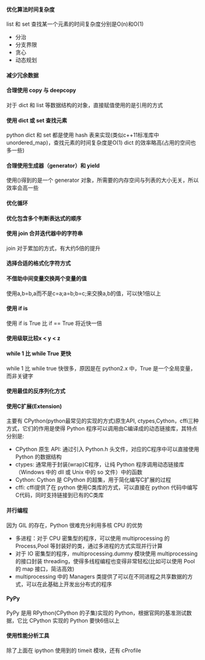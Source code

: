 #### 优化算法时间复杂度
list 和 set 查找某一个元素的时间复杂度分别是O(n)和O(1)
- 分治
- 分支界限
- 贪心
- 动态规划
#### 减少冗余数据
#### 合理使用 copy 与 deepcopy
对于 dict 和 list 等数据结构的对象，直接赋值使用的是引用的方式
#### 使用 dict 或 set 查找元素
python dict 和 set 都是使用 hash 表来实现(类似c++11标准库中unordered_map)，查找元素的时间复杂度是O(1)
dict 的效率略高(占用的空间也多一些)
#### 合理使用生成器（generator）和 yield
使用()得到的是一个 generator 对象，所需要的内存空间与列表的大小无关，所以效率会高一些
#### 优化循环
#### 优化包含多个判断表达式的顺序
#### 使用 join 合并迭代器中的字符串
join 对于累加的方式，有大约5倍的提升
#### 选择合适的格式化字符方式
#### 不借助中间变量交换两个变量的值
使用a,b=b,a而不是c=a;a=b;b=c;来交换a,b的值，可以快1倍以上

#### 使用 if is
使用 if is True 比 if == True 将近快一倍
#### 使用级联比较x < y < z

#### while 1 比 while True 更快
while 1 比 while true 快很多，原因是在 python2.x 中，True 是一个全局变量，而非关键字
#### 使用最佳的反序列化方式
#### 使用C扩展(Extension)
主要有 CPython(python最常见的实现的方式)原生API, ctypes,Cython，cffi三种方式，它们的作用是使得 Python 程序可以调用由C编译成的动态链接库，其特点分别是:
- CPython 原生 API: 通过引入 Python.h 头文件，对应的C程序中可以直接使用Python 的数据结构
- ctypes: 通常用于封装(wrap)C程序，让纯 Python 程序调用动态链接库（Windows 中的 dll 或 Unix 中的 so 文件）中的函数
- Cython: Cython 是 CPython 的超集，用于简化编写C扩展的过程
- cffi: cffi提供了在 python 使用C类库的方式，可以直接在 python 代码中编写C代码，同时支持链接到已有的C类库
#### 并行编程
因为 GIL 的存在，Python 很难充分利用多核 CPU 的优势
- 多进程：对于 CPU 密集型的程序，可以使用 multiprocessing 的 Process,Pool 等封装好的类，通过多进程的方式实现并行计算
- 对于 IO 密集型的程序，multiprocessing.dummy 模块使用 multiprocessing 的接口封装 threading，使得多线程编程也变得非常轻松(比如可以使用 Pool 的 map 接口，简洁高效)
- multiprocessing 中的 Managers 类提供了可以在不同进程之共享数据的方式，可以在此基础上开发出分布式的程序
#### PyPy
PyPy 是用 RPython(CPython 的子集)实现的 Python，根据官网的基准测试数据，它比 CPython 实现的 Python 要快6倍以上
#### 使用性能分析工具
除了上面在 ipython 使用到的 timeit 模块，还有 cProfile

